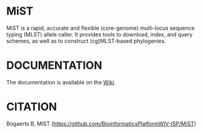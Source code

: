 # MiST

MiST is a rapid, accurate and flexible (core-genome) multi-locus sequence typing (MLST) allele caller.
It provides tools to download, index, and query schemes, as well as to construct (cg)MLST-based phylogenies.

# DOCUMENTATION

The documentation is available on the [Wiki](https://github.com/BioinformaticsPlatformWIV-ISP/MiST/wiki).

# CITATION

Bogaerts B, MiST (https://github.com/BioinformaticsPlatformWIV-ISP/MiST)
